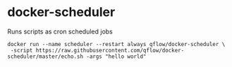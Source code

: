 # docker-scheduler
Runs scripts as cron scheduled jobs

```
docker run --name scheduler --restart always qflow/docker-scheduler \
 -script https://raw.githubusercontent.com/qflow/docker-scheduler/master/echo.sh -args "hello world"
```
